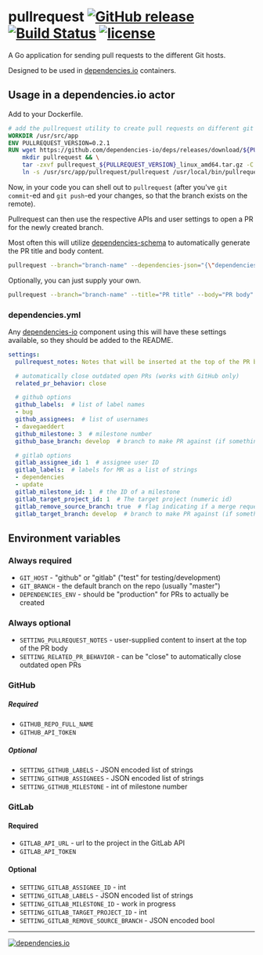 # pullrequest [![GitHub release](https://img.shields.io/github/release/dependencies-io/deps.svg)](https://github.com/dependencies-io/deps/releases) [![Build Status](https://travis-ci.org/dependencies-io/deps.svg?branch=master)](https://travis-ci.org/dependencies-io/deps) [![license](https://img.shields.io/github/license/dependencies-io/deps.svg)](https://github.com/dependencies-io/deps/blob/master/LICENSE)

A Go application for sending pull requests to the different Git hosts.

Designed to be used in [dependencies.io](https://www.dependencies.io) containers.

## Usage in a dependencies.io actor

Add to your Dockerfile.

```dockerfile
# add the pullrequest utility to create pull requests on different git hosts
WORKDIR /usr/src/app
ENV PULLREQUEST_VERSION=0.2.1
RUN wget https://github.com/dependencies-io/deps/releases/download/${PULLREQUEST_VERSION}/pullrequest_${PULLREQUEST_VERSION}_linux_amd64.tar.gz && \
    mkdir pullrequest && \
    tar -zxvf pullrequest_${PULLREQUEST_VERSION}_linux_amd64.tar.gz -C pullrequest && \
    ln -s /usr/src/app/pullrequest/pullrequest /usr/local/bin/pullrequest
```

Now, in your code you can shell out to `pullrequest` (after you've `git commit`-ed and
`git push`-ed your changes, so that the branch exists on the remote).

Pullrequest can then use the respective APIs and user settings to open a PR for
the newly created branch.

Most often this will utilize [dependencies-schema](https://github.com/dependencies-io/schema) to automatically generate the PR title and body content.

```sh
pullrequest --branch="branch-name" --dependencies-json="{\"dependencies\":\"here\"}"
```

Optionally, you can just supply your own.

```sh
pullrequest --branch="branch-name" --title="PR title" --body="PR body"
```

### dependencies.yml

Any [dependencies-io](https://www.dependencies.io) component using this will have these settings available, so they should be added to the README.

```yaml
settings:
  pullrequest_notes: Notes that will be inserted at the top of the PR body.

  # automatically close outdated open PRs (works with GitHub only)
  related_pr_behavior: close

  # github options
  github_labels:  # list of label names
  - bug
  github_assignees:  # list of usernames
  - davegaeddert
  github_milestone: 3  # milestone number
  github_base_branch: develop  # branch to make PR against (if something other than your default branch)

  # gitlab options
  gitlab_assignee_id: 1  # assignee user ID
  gitlab_labels:  # labels for MR as a list of strings
  - dependencies
  - update
  gitlab_milestone_id: 1  # the ID of a milestone
  gitlab_target_project_id: 1  # The target project (numeric id)
  gitlab_remove_source_branch: true  # flag indicating if a merge request should remove the source branch when merging
  gitlab_target_branch: develop  # branch to make PR against (if something other than your default branch)
```

## Environment variables

### Always required

- `GIT_HOST` - "github" or "gitlab" ("test" for testing/development)
- `GIT_BRANCH` - the default branch on the repo (usually "master")
- `DEPENDENCIES_ENV` - should be "production" for PRs to actually be created

### Always optional

- `SETTING_PULLREQUEST_NOTES` - user-supplied content to insert at the top of the PR body
- `SETTING_RELATED_PR_BEHAVIOR` - can be "close" to automatically close outdated open PRs

### GitHub

##### Required

- `GITHUB_REPO_FULL_NAME`
- `GITHUB_API_TOKEN`

##### Optional

- `SETTING_GITHUB_LABELS` - JSON encoded list of strings
- `SETTING_GITHUB_ASSIGNEES` - JSON encoded list of strings
- `SETTING_GITHUB_MILESTONE` - int of milestone number

### GitLab

#### Required

- `GITLAB_API_URL` - url to the project in the GitLab API
- `GITLAB_API_TOKEN`

#### Optional

- `SETTING_GITLAB_ASSIGNEE_ID` - int
- `SETTING_GITLAB_LABELS` - JSON encoded list of strings
- `SETTING_GITLAB_MILESTONE_ID` - work in progress
- `SETTING_GITLAB_TARGET_PROJECT_ID` - int
- `SETTING_GITLAB_REMOVE_SOURCE_BRANCH` - JSON encoded bool

---

[![dependencies.io](https://www.dependencies.io/permanent/github-readme-logotype.png)](https://www.dependencies.io)
